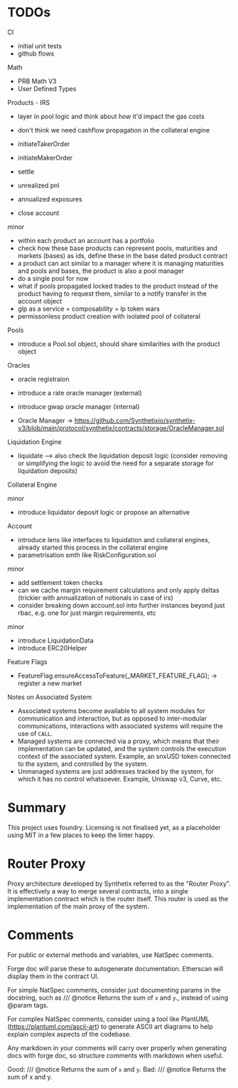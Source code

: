 # TODOs

CI
- initial unit tests
- github flows

Math
- PRB Math V3
- User Defined Types

Products - IRS

- layer in pool logic and think about how it'd impact the gas costs
- don't think we need cashflow propagation in the collateral engine

- initiateTakerOrder
- initiateMakerOrder
- settle 
- unrealized pnl
- annualized exposures
- close account

minor
- within each product an account has a portfolio
- check how these base products can represent pools, maturities and markets (bases) as ids, define these in the base dated product contract
- a product can act similar to a manager where it is managing maturities and pools and bases, the product is also a pool manager 
- do a single pool for now
- what if pools propagated locked trades to the product instead of the product having to request them, similar to a notify transfer in the account object
-  glp as a service = composability = lp token wars
-  permissonless product creation with isolated pool of collateral

Pools

- introduce a Pool.sol object, should share similarities with the product object

Oracles

- oracle registraion
- introduce a rate oracle manager (external)
- introduce gwap oracle manager (internal)

- Oracle Manager -> https://github.com/Synthetixio/synthetix-v3/blob/main/protocol/synthetix/contracts/storage/OracleManager.sol


Liquidation Engine

- liquidate --> also check the liquidation deposit logic (consider removing or simplifying the logic to avoid the need for a separate storage for liquidation deposits)


Collateral Engine

minor 
- introduce liquidator deposit logic or propose an alternative

Account

- introduce lens like interfaces to liquidation and collateral engines, already started this process in the collateral engine
- parametrisation smth like RiskConfiguration.sol

minor
- add settlement token checks
- can we cache margin requirement calculations and only apply deltas (trickier with annualization of notionals in case of irs)
- consider breaking down account.sol into further instances beyond just rbac, e.g. one for just margin requirements, etc

minor
- introduce LiquidationData
- introduce ERC20Helper


Feature Flags

- FeatureFlag.ensureAccessToFeature(_MARKET_FEATURE_FLAG); -> register a new market

Notes on Associated System

- Associated systems become available to all system modules for communication and interaction, but as opposed to inter-modular communications, interactions with associated systems will require the use of `CALL`.
-  Managed systems are connected via a proxy, which means that their implementation can be updated, and the system controls the execution context of the associated system. Example, an snxUSD token connected to the system, and controlled by the system.
- Unmanaged systems are just addresses tracked by the system, for which it has no control whatsoever. Example, Uniswap v3, Curve, etc.


# Summary
This project uses foundry. Licensing is not finalised yet, as a placeholder using MIT in a few places to keep the linter happy.

# Router Proxy

Proxy architecture developed by Synthetix referred to as the "Router Proxy".
It is effectively a way to merge several contracts, into a single implementation contract which is the router itself. This router is used as the implementation of the main proxy of the system.

# Comments

For public or external methods and variables, use NatSpec comments.

Forge doc will parse these to autogenerate documentation. Etherscan will display them in the contract UI.

For simple NatSpec comments, consider just documenting params in the docstring, such as
/// @notice Returns the sum of `x` and `y`., instead of using @param tags.

For complex NatSpec comments, consider using a tool like PlantUML (https://plantuml.com/ascii-art) to generate ASCII art diagrams to help explain complex aspects of the codebase.

Any markdown in your comments will carry over properly when generating docs with forge doc, so structure comments with markdown when useful.

Good: /// @notice Returns the sum of `x` and `y`.
Bad: /// @notice Returns the sum of x and y.